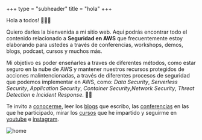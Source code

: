 +++
type = "subheader"
title = "hola"
+++

Hola a todos! 🙌🐱‍👤

Quiero darles la bienvenida a mi sitio web. Aquí podrás encontrar todo el contenido relacionado a **Seguridad en AWS** que frecuentemente estoy elaborando para ustedes a través de conferencias, workshops, demos, blogs, podcast, cursos y muchos más.

Mi objetivo es poder enseñarles a traves de diferentes métodos, como estar seguro en la nube de AWS y mantener nuestros recursos protegidos de acciones malintencionadas, a través de diferentes procesos de seguridad que podemos implementar en AWS, como: *Data Security*, *Serverless Security*, *Application Security*, *Container Security*,*Network Security*, *Threat Detection* e *Incident Response*. 🐱‍💻

Te invito a [conocerme](/about), leer los [blogs](/blogs) que escribo, las [conferencias](/conferencias) en las que he participado, mirar los [cursos](/cursos) que he impartido y seguirme en [youtube](https://bit.ly/AWSSecurityLATAM) e [instagram](https://www.instagram.com/awssecuritylatam/).

![home](../images/logo-home-subheader.png)